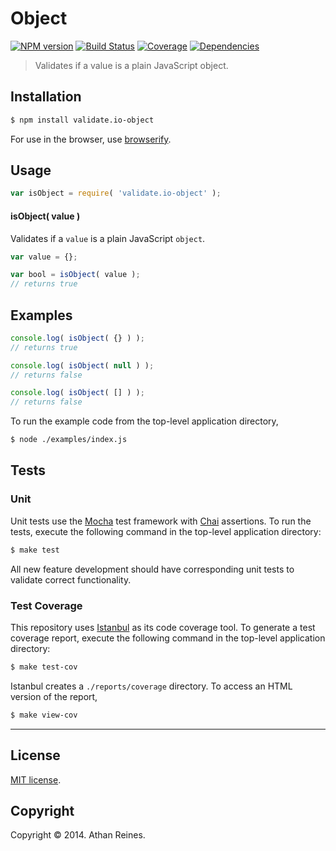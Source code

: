 Object
======
[![NPM version][npm-image]][npm-url] [![Build Status][travis-image]][travis-url] [![Coverage][coveralls-image]][coveralls-url] [![Dependencies][dependencies-image]][dependencies-url]

> Validates if a value is a plain JavaScript object.



## Installation

``` bash
$ npm install validate.io-object
```

For use in the browser, use [browserify](https://github.com/substack/node-browserify).


## Usage

``` javascript
var isObject = require( 'validate.io-object' );
```


#### isObject( value )

Validates if a `value` is a plain JavaScript `object`.

``` javascript
var value = {};

var bool = isObject( value );
// returns true
```


## Examples

``` javascript
console.log( isObject( {} ) );
// returns true

console.log( isObject( null ) );
// returns false

console.log( isObject( [] ) );
// returns false
```

To run the example code from the top-level application directory,

``` bash
$ node ./examples/index.js
```


## Tests

### Unit

Unit tests use the [Mocha](http://mochajs.org) test framework with [Chai](http://chaijs.com) assertions. To run the tests, execute the following command in the top-level application directory:

``` bash
$ make test
```

All new feature development should have corresponding unit tests to validate correct functionality.


### Test Coverage

This repository uses [Istanbul](https://github.com/gotwarlost/istanbul) as its code coverage tool. To generate a test coverage report, execute the following command in the top-level application directory:

``` bash
$ make test-cov
```

Istanbul creates a `./reports/coverage` directory. To access an HTML version of the report,

``` bash
$ make view-cov
```


---
## License

[MIT license](http://opensource.org/licenses/MIT). 


## Copyright

Copyright &copy; 2014. Athan Reines.



[npm-image]: http://img.shields.io/npm/v/validate.io-object.svg
[npm-url]: https://npmjs.org/package/validate.io-object

[travis-image]: http://img.shields.io/travis/validate-io/object/master.svg
[travis-url]: https://travis-ci.org/validate-io/object

[coveralls-image]: https://img.shields.io/coveralls/validate-io/object/master.svg
[coveralls-url]: https://coveralls.io/r/validate-io/object?branch=master

[dependencies-image]: http://img.shields.io/david/validate-io/object.svg
[dependencies-url]: https://david-dm.org/validate-io/object

[dev-dependencies-image]: http://img.shields.io/david/dev/validate-io/object.svg
[dev-dependencies-url]: https://david-dm.org/dev/validate-io/object

[github-issues-image]: http://img.shields.io/github/issues/validate-io/object.svg
[github-issues-url]: https://github.com/validate-io/object/issues
